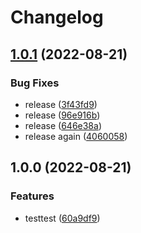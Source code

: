 # Changelog

## [1.0.1](https://github.com/SteffenHankiewicz/markdownHelper/compare/v1.0.0...v1.0.1) (2022-08-21)


### Bug Fixes

* release ([3f43fd9](https://github.com/SteffenHankiewicz/markdownHelper/commit/3f43fd966074f555ef6ca4bf5eca5abe0f71f985))
* release ([96e916b](https://github.com/SteffenHankiewicz/markdownHelper/commit/96e916bdfd8f0181961b9e5cde2624cc8062e285))
* release ([646e38a](https://github.com/SteffenHankiewicz/markdownHelper/commit/646e38a98676b6bf9584b36bec77042df82f68b0))
* release again ([4060058](https://github.com/SteffenHankiewicz/markdownHelper/commit/4060058112142c5ba00bba444083ab25cf0a8cef))

## 1.0.0 (2022-08-21)


### Features

* testtest ([60a9df9](https://github.com/SteffenHankiewicz/markdownHelper/commit/60a9df9a29fbe9f12bf0849f4813e441f84d6974))

